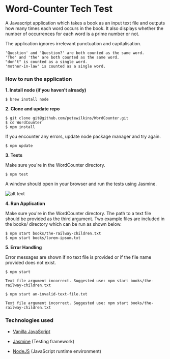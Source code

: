 # Word-Counter Tech Test

A Javascript application which takes a book as an input text file and outputs how many times each word occurs in the book. It also displays whether the number of occurrences for each word is a prime number or not.

The application ignores irrelevant punctuation and capitalisation.
```
'Question' and 'Question?' are both counted as the same word.
'The' and 'the' are both counted as the same word.
"don't" is counted as a single word.
'mother-in-law' is counted as a single word.
```

### How to run the application

**1. Install node (if you haven't already)**
```
$ brew install node
```
**2. Clone and update repo**
```
$ git clone git@github.com/petewilkins/WordCounter.git
$ cd WordCounter
$ npm install
```
If you encounter any errors, update node package manager and try again.
```
$ npm update
```

**3. Tests**

Make sure you're in the WordCounter directory.

```
$ npm test
```
A window should open in your browser and run the tests using Jasmine.

![alt text](http://i.imgur.com/AHVmh0m.png)

**4. Run Application**

Make sure you're in the WordCounter directory. The path to a text file should be provided as the third argument. Two example files are included in the books/ directory which can be run as shown below.

```
$ npm start books/the-railway-children.txt
$ npm start books/lorem-ipsum.txt
```

**5. Error Handling**

Error messages are shown if no text file is provided or if the file name provided does not exist.

```
$ npm start

Text file argument incorrect. Suggested use: npm start books/the-railway-children.txt

$ npm start an-invalid-text-file.txt

Text file argument incorrect. Suggested use: npm start books/the-railway-children.txt
```


### Technologies used

- [Vanilla JavaScript](https://www.javascript.com/)

- [Jasmine](https://jasmine.github.io/)
(Testing framework)

- [NodeJS](https://nodejs.org/en/)
(JavaScript runtime environment)
